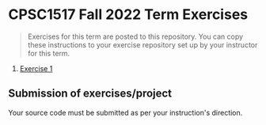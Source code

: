 # CPSC1517 Fall 2022 Term Exercises

> Exercises for this term are posted to this repository. You can copy these instructions to your exercise repository set up by your instructor for this term.

1. [Exercise 1](./Exercises/Exercise1/ReadMe.md)
## Submission of exercises/project

Your source code must be submitted as per your instruction's direction. 
